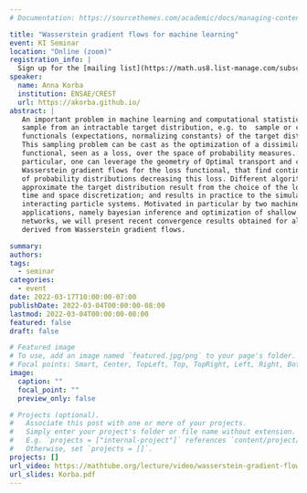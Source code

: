 ```yaml
---
# Documentation: https://sourcethemes.com/academic/docs/managing-content/

title: "Wasserstein gradient flows for machine learning"
event: KI Seminar
location: "Online (zoom)"
registration_info: |
  Sign up for the [mailing list](https://math.us8.list-manage.com/subscribe/post?u=c9cc3beec9fa57d7299ac161c&id=845fe9abdc) to receive the connection details
speaker:
  name: Anna Korba
  institution: ENSAE/CREST
  url: https://akorba.github.io/
abstract: |
   An important problem in machine learning and computational statistics is to
   sample from an intractable target distribution, e.g. to  sample or compute
   functionals (expectations, normalizing constants) of the target distribution.
   This sampling problem can be cast as the optimization of a dissimilarity
   functional, seen as a loss, over the space of probability measures. In
   particular, one can leverage the geometry of Optimal transport and consider
   Wasserstein gradient flows for the loss functional, that find continuous path
   of probability distributions decreasing this loss. Different algorithms to
   approximate the target distribution result from the choice of the loss, a
   time and space discretization; and results in practice to the simulation of
   interacting particle systems. Motivated in particular by two machine learning
   applications, namely bayesian inference and optimization of shallow neural
   networks, we will present recent convergence results obtained for algorithms
   derived from Wasserstein gradient flows.

summary:
authors:
tags:
  - seminar
categories:
  - event
date: 2022-03-17T10:00:00-07:00
publishDate: 2022-03-04T00:00:00-08:00
lastmod: 2022-03-04T00:00:00-08:00
featured: false
draft: false

# Featured image
# To use, add an image named `featured.jpg/png` to your page's folder.
# Focal points: Smart, Center, TopLeft, Top, TopRight, Left, Right, BottomLeft, Bottom, BottomRight.
image:
  caption: ""
  focal_point: ""
  preview_only: false

# Projects (optional).
#   Associate this post with one or more of your projects.
#   Simply enter your project's folder or file name without extension.
#   E.g. `projects = ["internal-project"]` references `content/project/deep-learning/index.md`.
#   Otherwise, set `projects = []`.
projects: []
url_video: https://mathtube.org/lecture/video/wasserstein-gradient-flows-machine-learning
url_slides: Korba.pdf
---
```

